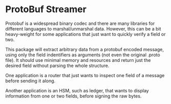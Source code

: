 # ProtoBuf Streamer

Protobuf is a widespread binary codec and there are many
libraries for different languages to marshal/unmarshal data.
However, this can be a bit heavy-weight for some applications
that just want to quickly verify a field or two.

This package will extract arbitrary data from a protobuf encoded
message, using only the field indentifiers as arguments (not
even the original .proto file). It should use minimal memory
and resources and return just the desired field without
parsing the whole structure.

One application is a router that just wants to inspect one
field of a message before sending it along.

Another application is an HSM, such as ledger, that wants to
display information from one or two fields, before signing
the raw bytes.
